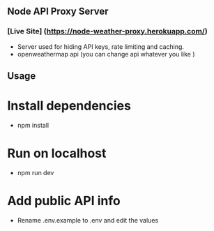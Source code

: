 ## Node API Proxy Server

### [Live Site] (https://node-weather-proxy.herokuapp.com/)

- Server used for hiding API keys, rate limiting and caching.
- openweathermap api (you can change api whatever you like )

## Usage

# Install dependencies

- npm install

# Run on localhost

- npm run dev

# Add public API info

- Rename .env.example to .env and edit the values